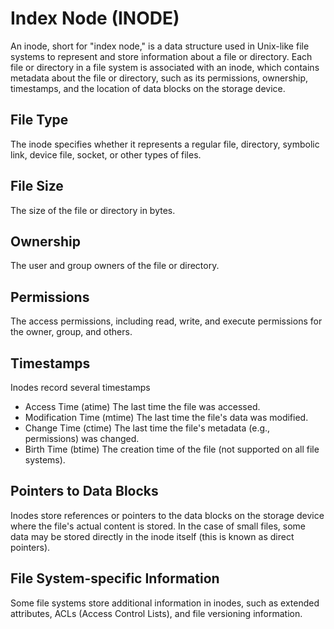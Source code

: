# Index Node (INODE)
An inode, short for "index node," is a data structure used in Unix-like file systems to represent and store information about a file or directory. Each file or directory in a file system is associated with an inode, which contains metadata about the file or directory, such as its permissions, ownership, timestamps, and the location of data blocks on the storage device.

## File Type
The inode specifies whether it represents a regular file, directory, symbolic link, device file, socket, or other types of files.
## File Size
The size of the file or directory in bytes.
## Ownership
The user and group owners of the file or directory.
## Permissions
The access permissions, including read, write, and execute permissions for the owner, group, and others.
## Timestamps
Inodes record several timestamps
- Access Time (atime)
The last time the file was accessed.
- Modification Time (mtime)
The last time the file's data was modified.
- Change Time (ctime)
The last time the file's metadata (e.g., permissions) was changed.
- Birth Time (btime)
The creation time of the file (not supported on all file systems).
## Pointers to Data Blocks
Inodes store references or pointers to the data blocks on the storage device where the file's actual content is stored. In the case of small files, some data may be stored directly in the inode itself (this is known as direct pointers).
## File System-specific Information
Some file systems store additional information in inodes, such as extended attributes, ACLs (Access Control Lists), and file versioning information.
